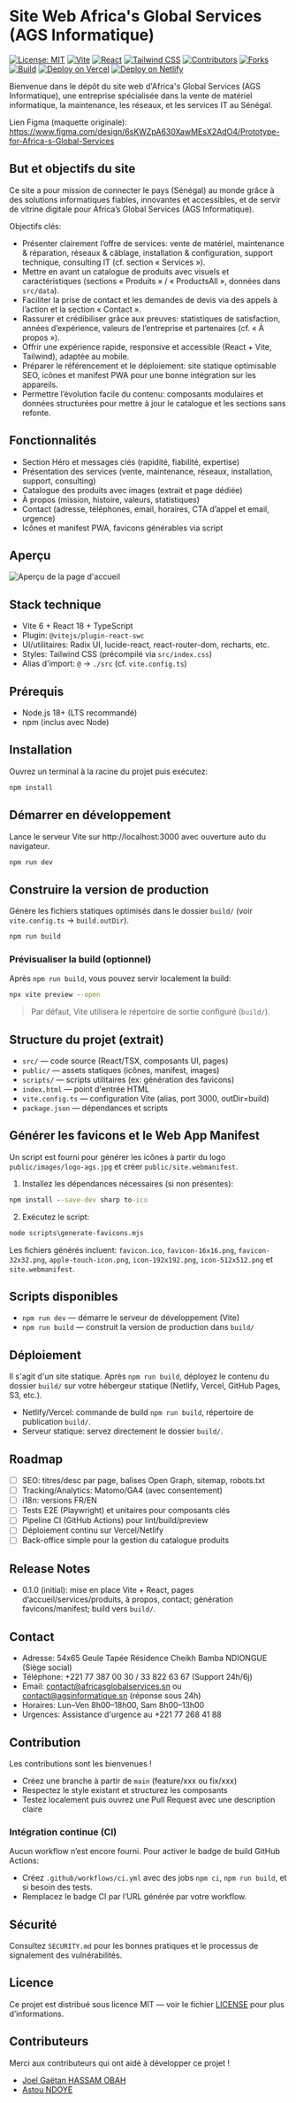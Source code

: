 # Site Web Africa's Global Services (AGS Informatique)

[![License: MIT](https://img.shields.io/badge/License-MIT-yellow.svg)](LICENSE)
[![Vite](https://img.shields.io/badge/Built%20with-Vite-646CFF?logo=vite&logoColor=white)](https://vitejs.dev/)
[![React](https://img.shields.io/badge/Built%20with-React-61DAFB?logo=react&logoColor=white)](https://reactjs.org/)
[![Tailwind CSS](https://img.shields.io/badge/Styled%20with-Tailwind%20CSS-38B2AC?logo=tailwind-css&logoColor=white)](https://tailwindcss.com/)
[![Contributors](https://img.shields.io/github/contributors/Hojgaetan/agsinformatique)](https://github.com/Hojgaetan/agsinformatique/graphs/contributors)
[![Forks](https://img.shields.io/github/forks/Hojgaetan/agsinformatique?style=social)](https://github.com/Hojgaetan/agsinformatique/network/members)
[![Build](https://img.shields.io/badge/CI-GitHub%20Actions-lightgrey?logo=github-actions&logoColor=white)](#continuous-integration)
[![Deploy on Vercel](https://img.shields.io/badge/Deploy-Vercel-000000?logo=vercel&logoColor=white)](https://vercel.com/new)
[![Deploy on Netlify](https://img.shields.io/badge/Deploy-Netlify-00C7B7?logo=netlify&logoColor=white)](https://app.netlify.com/start)

Bienvenue dans le dépôt du site web d'Africa's Global Services (AGS Informatique), une entreprise spécialisée dans la vente de matériel informatique, la maintenance, les réseaux, et les services IT au Sénégal.

Lien Figma (maquette originale): https://www.figma.com/design/6sKWZpA630XawMEsX2AdO4/Prototype-for-Africa-s-Global-Services

## But et objectifs du site
Ce site a pour mission de connecter le pays (Sénégal) au monde grâce à des solutions informatiques fiables, innovantes et accessibles, et de servir de vitrine digitale pour Africa’s Global Services (AGS Informatique).

Objectifs clés:
- Présenter clairement l’offre de services: vente de matériel, maintenance & réparation, réseaux & câblage, installation & configuration, support technique, consulting IT (cf. section « Services »).
- Mettre en avant un catalogue de produits avec visuels et caractéristiques (sections « Produits » / « ProductsAll », données dans `src/data`).
- Faciliter la prise de contact et les demandes de devis via des appels à l’action et la section « Contact ».
- Rassurer et crédibiliser grâce aux preuves: statistiques de satisfaction, années d’expérience, valeurs de l’entreprise et partenaires (cf. « À propos »).
- Offrir une expérience rapide, responsive et accessible (React + Vite, Tailwind), adaptée au mobile.
- Préparer le référencement et le déploiement: site statique optimisable SEO, icônes et manifest PWA pour une bonne intégration sur les appareils.
- Permettre l’évolution facile du contenu: composants modulaires et données structurées pour mettre à jour le catalogue et les sections sans refonte.

## Fonctionnalités
- Section Héro et messages clés (rapidité, fiabilité, expertise)
- Présentation des services (vente, maintenance, réseaux, installation, support, consulting)
- Catalogue des produits avec images (extrait et page dédiée)
- À propos (mission, histoire, valeurs, statistiques)
- Contact (adresse, téléphones, email, horaires, CTA d’appel et email, urgence)
- Icônes et manifest PWA, favicons générables via script

## Aperçu

![Aperçu de la page d'accueil](public/images/imagebanniere.png)

## Stack technique
- Vite 6 + React 18 + TypeScript
- Plugin: `@vitejs/plugin-react-swc`
- UI/utilitaires: Radix UI, lucide-react, react-router-dom, recharts, etc.
- Styles: Tailwind CSS (précompilé via `src/index.css`)
- Alias d'import: `@` → `./src` (cf. `vite.config.ts`)

## Prérequis
- Node.js 18+ (LTS recommandé)
- npm (inclus avec Node)

## Installation
Ouvrez un terminal à la racine du projet puis exécutez:

```cmd
npm install
```

## Démarrer en développement
Lance le serveur Vite sur http://localhost:3000 avec ouverture auto du navigateur.

```cmd
npm run dev
```

## Construire la version de production
Génère les fichiers statiques optimisés dans le dossier `build/` (voir `vite.config.ts` → `build.outDir`).

```cmd
npm run build
```

### Prévisualiser la build (optionnel)
Après `npm run build`, vous pouvez servir localement la build:

```cmd
npx vite preview --open
```

> Par défaut, Vite utilisera le répertoire de sortie configuré (`build/`).

## Structure du projet (extrait)
- `src/` — code source (React/TSX, composants UI, pages)
- `public/` — assets statiques (icônes, manifest, images)
- `scripts/` — scripts utilitaires (ex: génération des favicons)
- `index.html` — point d'entrée HTML
- `vite.config.ts` — configuration Vite (alias, port 3000, outDir=build)
- `package.json` — dépendances et scripts

## Générer les favicons et le Web App Manifest
Un script est fourni pour générer les icônes à partir du logo `public/images/logo-ags.jpg` et créer `public/site.webmanifest`.

1) Installez les dépendances nécessaires (si non présentes):
```cmd
npm install --save-dev sharp to-ico
```

2) Exécutez le script:
```cmd
node scripts\generate-favicons.mjs
```

Les fichiers générés incluent: `favicon.ico`, `favicon-16x16.png`, `favicon-32x32.png`, `apple-touch-icon.png`, `icon-192x192.png`, `icon-512x512.png` et `site.webmanifest`.

## Scripts disponibles
- `npm run dev` — démarre le serveur de développement (Vite)
- `npm run build` — construit la version de production dans `build/`

## Déploiement
Il s'agit d'un site statique. Après `npm run build`, déployez le contenu du dossier `build/` sur votre hébergeur statique (Netlify, Vercel, GitHub Pages, S3, etc.).

- Netlify/Vercel: commande de build `npm run build`, répertoire de publication `build/`.
- Serveur statique: servez directement le dossier `build/`.

## Roadmap
- [ ] SEO: titres/desc par page, balises Open Graph, sitemap, robots.txt
- [ ] Tracking/Analytics: Matomo/GA4 (avec consentement)
- [ ] i18n: versions FR/EN
- [ ] Tests E2E (Playwright) et unitaires pour composants clés
- [ ] Pipeline CI (GitHub Actions) pour lint/build/preview
- [ ] Déploiement continu sur Vercel/Netlify
- [ ] Back-office simple pour la gestion du catalogue produits

## Release Notes
- 0.1.0 (initial): mise en place Vite + React, pages d’accueil/services/produits, à propos, contact; génération favicons/manifest; build vers `build/`.

## Contact
- Adresse: 54x65 Geule Tapée Résidence Cheikh Bamba NDIONGUE (Siège social)
- Téléphone: +221 77 387 00 30 / 33 822 63 67 (Support 24h/6j)
- Email: contact@africasglobalservices.sn ou contact@agsinformatique.sn (réponse sous 24h)
- Horaires: Lun–Ven 8h00–18h00, Sam 8h00–13h00
- Urgences: Assistance d'urgence au +221 77 268 41 88

## Contribution
Les contributions sont les bienvenues !
- Créez une branche à partir de `main` (feature/xxx ou fix/xxx)
- Respectez le style existant et structurez les composants
- Testez localement puis ouvrez une Pull Request avec une description claire

### Intégration continue (CI)
Aucun workflow n’est encore fourni. Pour activer le badge de build GitHub Actions:
- Créez `.github/workflows/ci.yml` avec des jobs `npm ci`, `npm run build`, et si besoin des tests.
- Remplacez le badge CI par l’URL générée par votre workflow.

## Sécurité
Consultez `SECURITY.md` pour les bonnes pratiques et le processus de signalement des vulnérabilités.

## Licence
Ce projet est distribué sous licence MIT — voir le fichier [LICENSE](LICENSE) pour plus d’informations.

## Contributeurs
Merci aux contributeurs qui ont aidé à développer ce projet !
- [Joel Gaëtan HASSAM OBAH](https://github.com/Hojgaetan)
- [Astou NDOYE](https://github.com/astoundoye1472)